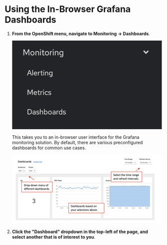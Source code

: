 # Using the In-Browser Grafana Dashboards

1. **From the OpenShift menu, navigate to Monitoring -> Dashboards**.

    ![menu-dashboards](../images/menu-dashboards.png)

    This takes you to an in-browser user interface for the Grafana monitoring solution. By default, there are various preconfigured dashboards for common use cases.

    ![default-in-browser](../images/default-in-browser.png)

1. **Click the "Dashboard" dropdown in the top-left of the page, and select another that is of interest to you**.

